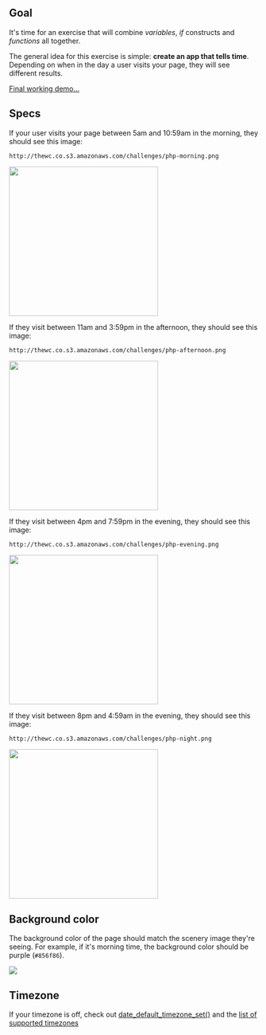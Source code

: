 ## Goal
It's time for an exercise that will combine *variables*, *if* constructs and *functions* all together.

The general idea for this exercise is simple: **create an app that tells time**. 
Depending on when in the day a user visits your page, they will see different results.

[Final working demo...](http://php.wcc-hosting.com/clock)

## Specs

If your user visits your page between 5am and 10:59am in the morning, they should see this image:

	http://thewc.co.s3.amazonaws.com/challenges/php-morning.png
	
<img src='http://thewc.co.s3.amazonaws.com/challenges/php-morning.png' style='width:300px'>




If they visit between 11am and 3:59pm in the afternoon, they should see this image:

	http://thewc.co.s3.amazonaws.com/challenges/php-afternoon.png
	
<img src='http://thewc.co.s3.amazonaws.com/challenges/php-afternoon.png' style='width:300px'>




If they visit between 4pm and 7:59pm in the evening, they should see this image:

	http://thewc.co.s3.amazonaws.com/challenges/php-evening.png

<img src='http://thewc.co.s3.amazonaws.com/challenges/php-evening.png' style='width:300px'>



If they visit between 8pm and 4:59am in the evening, they should see this image:

	http://thewc.co.s3.amazonaws.com/challenges/php-night.png

<img src='http://thewc.co.s3.amazonaws.com/challenges/php-night.png' style='width:300px'>



## Background color

The background color of the page should match the scenery image they're seeing. 
For example, if it's morning time, the background color should be purple (`#856f86`).

<img src='http://making-the-internet.s3.amazonaws.com/php-colors.png'>



## Timezone

If your timezone is off, check out [date_default_timezone_set()](http://us3.php.net/manual/en/function.date-default-timezone-set.php) and the [list of supported timezones](http://us3.php.net/manual/en/timezones.php)
